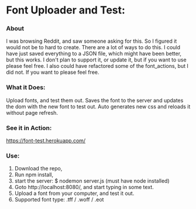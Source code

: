 # Font Uploader and Test:

### About
I was browsing Reddit, and saw someone asking for this. So I figured it would not be to hard to create. There are a lot of ways to do this. I could have just saved everything to a JSON file, which might have been better, but this works. I don't plan to support it, or update it, but if you want to use please feel free. I also could have refactored some of the font_actions, but I did not. If you want to please feel free.


### What it Does:
Upload fonts, and test them out. Saves the font to the server and updates the dom with the new font to test out. Auto generates new css and reloads it without page refresh.

### See it in Action:
https://font-test.herokuapp.com/


### Use:
1. Download the repo, 
2. Run npm install, 
3. start the server: $ nodemon server.js (must have node installed) 
4. Goto http://localhost:8080/, and start typing in some text. 
5. Upload a font from your computer, and test it out. 
  1. Supported font type: .tff / .woff / .eot


